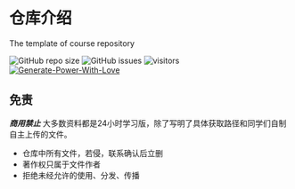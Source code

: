 # 仓库介绍
The template of course repository

![GitHub repo size](https://img.shields.io/github/repo-size/SCU-CS/Course-Template)
![GitHub issues](https://img.shields.io/github/issues/SCU-CS/Course-Template)
![visitors](https://visitor-badge.glitch.me/badge?page_id=SCU-CS.Course-Template)
[![Generate-Power-With-Love](https://img.shields.io/badge/Generate--Power--With-Love-red)](https://github.com/SCU-CS/Contributors)

## 免责

***商用禁止*** 大多数资料都是24小时学习版，除了写明了具体获取路径和同学们自制自主上传的文件。

- 仓库中所有文件，若侵，联系确认后立删
- 著作权只属于文件作者
- 拒绝未经允许的使用、分发、传播